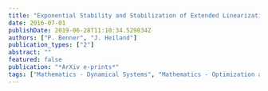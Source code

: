 ```yaml
---
title: "Exponential Stability and Stabilization of Extended Linearizations via Continuous Updates of Riccati Based Feedback"
date: 2016-07-01
publishDate: 2019-06-28T11:10:34.529834Z
authors: ["P. Benner", "J. Heiland"]
publication_types: ["2"]
abstract: ""
featured: false
publication: "*ArXiv e-prints*"
tags: ["Mathematics - Dynamical Systems", "Mathematics - Optimization and Control", "93C15", "93B52", "93D20"]
---
```



